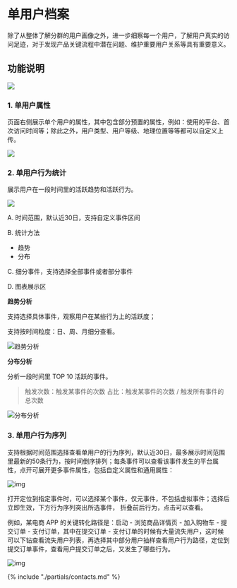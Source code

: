 # 单用户档案

除了从整体了解分群的用户画像之外，进一步细察每一个用户，了解用户真实的访问足迹，对于发现产品关键流程中潜在问题、维护重要用户关系等具有重要意义。

## 功能说明

![ ](https://imguserradar.analysys.cn/fangzhou/img/2018/08/201808112217419664.gif)

### 1. 单用户属性

页面右侧展示单个用户的属性，其中包含部分预置的属性，例如：使用的平台、首次访问时间等；除此之外，用户类型、用户等级、地理位置等等都可以自定义上传。

![ ](https://imguserradar.analysys.cn/fangzhou/img/2018/08/201808112328408834.png)

### 2. 单用户行为统计

展示用户在一段时间里的活跃趋势和活跃行为。

![ ](https://imguserradar.analysys.cn/fangzhou/img/2018/08/201808112356122881.png)

A. 时间范围，默认近30日，支持自定义事件区间

B. 统计方法

* 趋势
* 分布

C. 细分事件，支持选择全部事件或者部分事件

D. 图表展示区

**趋势分析**

支持选择具体事件，观察用户在某些行为上的活跃度；

支持按时间粒度：日、周、月细分查看。

![趋势分析](https://imguserradar.analysys.cn/fangzhou/img/2018/08/201808120008567957.png)

**分布分析**

分析一段时间里 TOP 10 活跃的事件。

> 触发次数：触发某事件的次数
> 占比：触发某事件的次数 / 触发所有事件的总次数

 ![分布分析](https://imguserradar.analysys.cn/fangzhou/img/2018/08/201808120019101761.png)

### 3. 单用户行为序列

支持根据时间范围选择查看单用户的行为序列，默认近30日，最多展示时间范围里最新的50条行为，按时间倒序排列；每条事件可以查看该事件发生的平台属性，点开可展开更多事件属性，包括自定义属性和通用属性：

![img](https://imguserradar.analysys.cn/fangzhou/img/2018/08/201808120027023634.gif)

打开定位到指定事件时，可以选择某个事件，仅元事件，不包括虚拟事件；选择后立即生效，下方行为序列突出所选事件， 折叠前后行为，点击可以查看。

例如，某电商 APP 的关键转化路径是：启动 - 浏览商品详情页 - 加入购物车 - 提交订单 - 支付订单，其中在提交订单 - 支付订单的时候有大量流失用户，这时候可以下钻查看流失用户列表，再选择其中部分用户抽样查看用户行为路径，定位到提交订单事件，查看用户提交订单之后，又发生了哪些行为。

![img](https://imguserradar.analysys.cn/fangzhou/img/2018/08/201808120058141990.gif)

{% include "./partials/contacts.md" %}